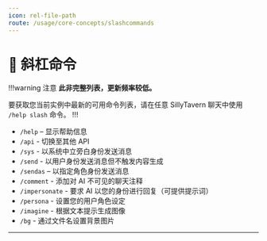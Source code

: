 ```yaml
---
icon: rel-file-path
route: /usage/core-concepts/slashcommands
---
```


# 🔧 斜杠命令

!!!warning 注意
**此非完整列表，更新频率较低。**

要获取您当前实例中最新的可用命令列表，请在任意 SillyTavern 聊天中使用 `/help slash` 命令。
!!!

- `/help` – 显示帮助信息
- `/api` - 切换至其他 API
- `/sys` - 以系统中立旁白身份发送消息
- `/send` - 以用户身份发送消息但不触发内容生成
- `/sendas` – 以指定角色身份发送消息
- `/comment` - 添加对 AI 不可见的聊天注释
- `/impersonate` - 要求 AI 以您的身份进行回复（可提供提示词）
- `/persona` - 设置您的用户角色设定
- `/imagine` - 根据文本提示生成图像
- `/bg` - 通过文件名设置背景图片

---